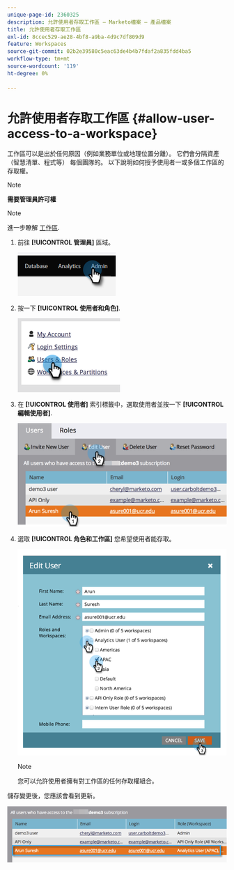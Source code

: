 ```yaml
---
unique-page-id: 2360325
description: 允許使用者存取工作區 — Marketo檔案 — 產品檔案
title: 允許使用者存取工作區
exl-id: 8ccec529-ae28-4bf8-a9ba-4d9c7df809d9
feature: Workspaces
source-git-commit: 02b2e39580c5eac63de4b4b7fdaf2a835fdd4ba5
workflow-type: tm+mt
source-wordcount: '119'
ht-degree: 0%

---
```


# 允許使用者存取工作區 {#allow-user-access-to-a-workspace}

工作區可以是出於任何原因（例如業務單位或地理位置分離）。 它們會分隔資產（智慧清單、程式等） 每個團隊的。 以下說明如何授予使用者一或多個工作區的存取權。

>[!NOTE]
>
>**需要管理員許可權**

>[!NOTE]
>
>進一步瞭解 [工作區](/help/marketo/product-docs/administration/workspaces-and-person-partitions/understanding-workspaces-and-person-partitions.md).

1. 前往 **[!UICONTROL 管理員]** 區域。

   ![](assets/allow-user-access-to-a-workspace-1.png)

1. 按一下 **[!UICONTROL 使用者和角色]**.

   ![](assets/allow-user-access-to-a-workspace-2.png)

1. 在 **[!UICONTROL 使用者]** 索引標籤中，選取使用者並按一下 **[!UICONTROL 編輯使用者]**.

   ![](assets/allow-user-access-to-a-workspace-3.png)

1. 選取 **[!UICONTROL 角色和工作區]** 您希望使用者能存取。

   ![](assets/allow-user-access-to-a-workspace-4.png)

   >[!NOTE]
   >
   >您可以允許使用者擁有對工作區的任何存取權組合。

儲存變更後，您應該會看到更新。

![](assets/allow-user-access-to-a-workspace-5.png)

